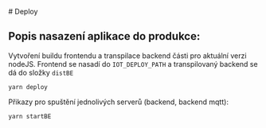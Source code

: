 # Deploy

## Popis nasazení aplikace do produkce:
Vytvoření buildu frontendu a transpilace backend části pro aktuální verzi nodeJS. Frontend se nasadí do `IOT_DEPLOY_PATH` a transpilovaný backend se dá do složky `distBE`
```
yarn deploy
```
Přikazy pro spuštění jednolivých serverů (backend, backend mqtt):
```
yarn startBE
```